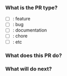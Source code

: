 ### What is the PR type?
- [ ] : feature
- [ ] : bug
- [ ] : documentation
- [ ] : chore
- [ ] : etc

### What does this PR do?

### What will do next?